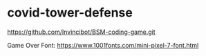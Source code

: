 # covid-tower-defense
 https://github.com/Invincibot/BSM-coding-game.git

Game Over Font: https://www.1001fonts.com/mini-pixel-7-font.html
